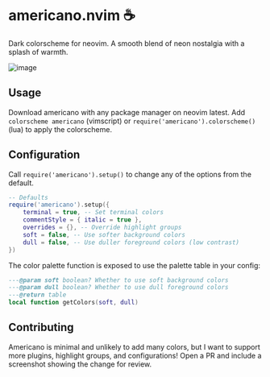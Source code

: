 # americano.nvim :coffee:

Dark colorscheme for neovim. A smooth blend of neon nostalgia with a splash of warmth.

![image](https://github.com/user-attachments/assets/c939f718-e683-4872-81a8-ebb2ee7f1042)

## Usage

Download americano with any package manager on neovim latest.
Add `colorscheme americano` (vimscript) or `require('americano').colorscheme()` (lua) to apply the colorscheme.

## Configuration

Call `require('americano').setup()` to change any of the options from the default.

```lua
-- Defaults
require('americano').setup({
    terminal = true, -- Set terminal colors
    commentStyle = { italic = true },
    overrides = {}, -- Override highlight groups
    soft = false, -- Use softer background colors
    dull = false, -- Use duller foreground colors (low contrast)
})
```

The color palette function is exposed to use the palette table in your config:
```lua
---@param soft boolean? Whether to use soft background colors
---@param dull boolean? Whether to use dull foreground colors
---@return table 
local function getColors(soft, dull)
```

## Contributing

Americano is minimal and unlikely to add many colors, but I want to support more plugins, highlight groups, and configurations! 
Open a PR and include a screenshot showing the change for review. 
